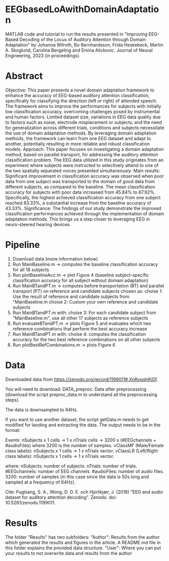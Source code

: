 # EEGbasedLoAwithDomainAdaptation

MATLAB code and tutorial to run the results presented in "Improving EEG-Based Decoding of the Locus of Auditory Attention through Domain Adaptation" by Johanna Wilroth, Bo Bernhardsson, Frida Heskebeck, Martin A. Skoglund, Carolina Bergeling and Emina Alickovic. Journal of Neural Engineering, 2023 (in proceedings).

# Abstract
Objective: This paper presents a novel domain adaptation framework to enhance the accuracy of EEG-based auditory attention classification, specifically for classifying the direction (left or right) of attended speech. The framework aims to improve the performances for subjects with initially low classification accuracy, overcoming challenges posed by instrumental and human factors. Limited dataset size, variations in EEG data quality due to factors such as noise, electrode misplacement or subjects, and the need for generalization across different trials, conditions and subjects necessitate the use of domain adaptation methods. By leveraging domain adaptation methods, the framework can learn from one EEG dataset and adapt to another, potentially resulting in more reliable and robust classification models.
Approach: This paper focuses on investigating a domain adaptation method, based on parallel transport, for addressing the auditory attention classification problem. The EEG data utilized in this study originates from an experiment where subjects were instructed to selectively attend to one of the two spatially separated voices presented simultaneously.
Main results: Significant improvement in classification accuracy was observed when poor data from one subject was transported to the domain of good data from different subjects, as compared to the baseline. The mean classification accuracy for subjects
with poor data increased from 45.84% to 67.92%. Specifically, the highest achieved classification accuracy from one subject reached 83.33%, a substantial increase from the baseline accuracy of 43.33%.
Significance: The findings of our study demonstrate the improved classification performances achieved through the implementation of domain adaptation methods. This brings us a step closer to leveraging EEG in neuro-steered hearing devices.

# Pipeline
1) Download data (more information below)
2) Run MainBaseline.m -> computes the baseline classification accuracy for all 18 subjects
3) Run plotBaselineAcc.m -> plot Figure 4 (baseline subject-specific classification accuracy for all subject without domain adaptation)
4) Run MainBTandPT.m -> computes before transportation (BT) and parallel transport (PT) on reference and candidate subjects chosen as:
   choise 1: Use the result of reference and candidate subjects from "MainBaseline.m
   choise 2: Custom your own reference and candidate subjects
5) Run MainBTandPT.m with:
   choise 3: For each candidate subject from "MainBaseline.m", use all other 17 subjects as reference subjects
6) Run evaluateBTandPT.m -> plots Figure 5 and evaluates which two reference combinations that perform the best accuracy increase
7) Run MainBTandPT.m with:
   choise 4: computes the classification accuracy for the two best reference combinations on all other subjects
8) Run plotBestRefCombinations.m -> plots Figure 6 
   
# Data
Downloaded data from https://zenodo.org/record/1199011#.XnRypqhKjDf.

You will need to download: 
DATA_preproc: Data after preprocessing (download the script preproc_data.m to understand all the preprocessing steps).

The data is downsampled to 64Hz.

If you want to use another dataset, the script getData.m needs to get modified for laoding and extracting the data. 
The output needs to be in the format:

Events: nSubjects x 1 cells -> 1 x nTrials cells -> 3200 x (#EEGchannels + #audioFiles) where 3200 is the number of samples.
vClassMF (Male/Female class labels): nSubjects x 1 cells -> 1 x nTrials vector.
vClassLR (Left/Right class labels): nSubjects x 1 cells -> 1 x nTrials vector.
    
where:
nSubjects: number of subjects.
nTrials: number of trials.
#EEGchannels: number of EEG channels.
#audioFiles: number of audio files.
3200: number of samples (in this case since the data is 50s long and sampled at a frequency of 64Hz).

Cite: Fuglsang, S. A., Wong, D. D. E. och Hjortkjær, J. (2018) ”EEG and audio dataset for auditory attention decoding”. Zenodo. doi: 10.5281/zenodo.1199011. 

# Results
The folder "Results" has two subfolders:
"Author": Results from the author which generated the results and figures in the article. A README.md file in this folder explains the provided data structure.
"User": Where you can put your results to not overwrite data and results from the author
